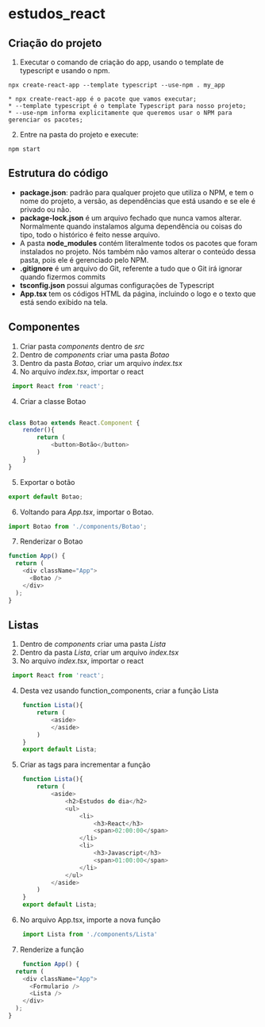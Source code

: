 # estudos_react

## Criação do projeto

1. Executar o comando de criação do app, usando o template de typescript e usando o npm.

```npx create-react-app --template typescript --use-npm . my_app  ```

    * npx create-react-app é o pacote que vamos executar;
    * --template typescript é o template Typescript para nosso projeto;
    * --use-npm informa explicitamente que queremos usar o NPM para gerenciar os pacotes;

2. Entre na pasta do projeto e execute: 

```npm start  ```

## Estrutura do código

- **package.json**: padrão para qualquer projeto que utiliza o NPM, e tem o nome do projeto, a versão, as dependências que está usando e se ele é privado ou não. 
- **package-lock.json** é um arquivo fechado que nunca vamos alterar. Normalmente quando instalamos alguma dependência ou coisas do tipo, todo o histórico é feito nesse arquivo.
- A pasta **node_modules** contém literalmente todos os pacotes que foram instalados no projeto. Nós também não vamos alterar o conteúdo dessa pasta, pois ele é gerenciado pelo NPM.
- **.gitignore** é um arquivo do Git, referente a tudo que o Git irá ignorar quando fizermos commits
- **tsconfig.json** possui algumas configurações de Typescript
- **App.tsx**  tem os códigos HTML da página, incluindo o logo e o texto que está sendo exibido na tela.


## Componentes

1. Criar pasta *_components_* dentro de *_src_*
2. Dentro de *_components_* criar uma pasta *_Botao_* 
2. Dentro da pasta *_Botao_*, criar um arquivo *_index.tsx_*
3. No arquivo *_index.tsx_*, importar o react
~~~javascript
 import React from 'react';
 ~~~
4. Criar a classe Botao
~~~javascript

class Botao extends React.Component {
    render(){
        return (
            <button>Botão</button>
        )
    }
}
~~~
5. Exportar o botão

~~~javascript
export default Botao;
~~~

6. Voltando para *_App.tsx_*, importar o Botao.

~~~javascript
import Botao from './components/Botao';
~~~

7. Renderizar o Botao

~~~javascript
function App() {
  return (
    <div className="App">
      <Botao />
    </div>
  );
}
~~~

## Listas 

1. Dentro de *_components_* criar uma pasta *_Lista_* 
2. Dentro da pasta *_Lista_*, criar um arquivo *_index.tsx_*
3. No arquivo *_index.tsx_*, importar o react
~~~javascript
 import React from 'react';
 ~~~
4. Desta vez usando function_components, criar a função Lista
~~~javascript
    function Lista(){
        return (
            <aside>
            </aside>
        )
    }
    export default Lista;
~~~

5. Criar as tags para incrementar a função

~~~javascript
    function Lista(){
        return (
            <aside>
                <h2>Estudos do dia</h2>
                <ul>
                    <li>
                        <h3>React</h3>
                        <span>02:00:00</span>
                    </li>
                    <li>
                        <h3>Javascript</h3>
                        <span>01:00:00</span>
                    </li>
                </ul>
            </aside>
        )
    }
    export default Lista;
~~~
6. No arquivo App.tsx, importe a nova função

~~~javascript
    import Lista from './components/Lista'
~~~

7. Renderize a função

~~~javascript
    function App() {
  return (
    <div className="App">
      <Formulario />
      <Lista />
    </div>
  );
}
~~~
